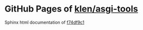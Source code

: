 GitHub Pages of [klen/asgi-tools](https://github.com/klen/asgi-tools.git)
===
Sphinx html documentation of [f74df9c1](https://github.com/klen/asgi-tools/tree/f74df9c100567e3d2c227ca738235b9d5a9e1461)
